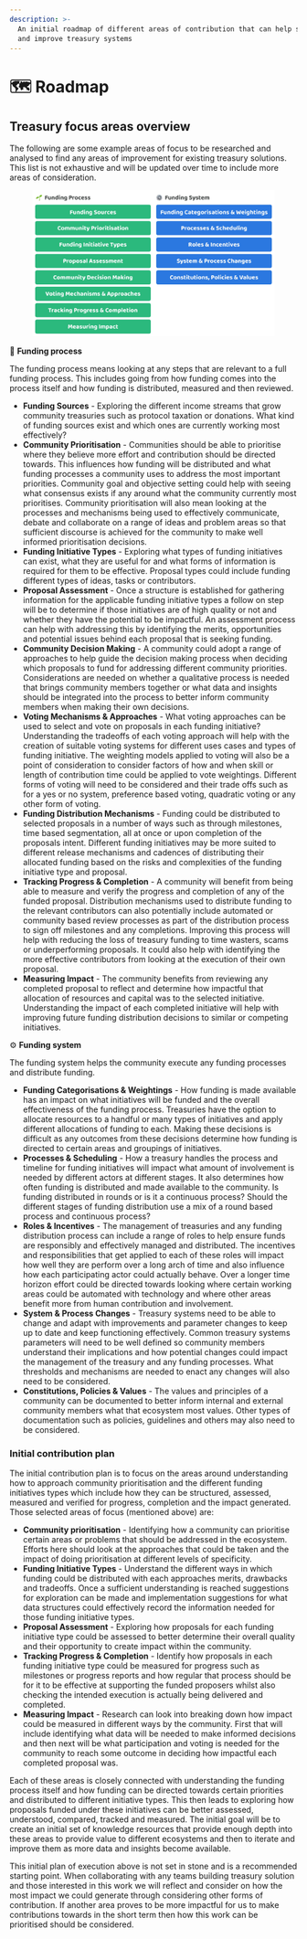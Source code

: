 ```yaml
---
description: >-
  An initial roadmap of different areas of contribution that can help support
  and improve treasury systems
---
```


# 🗺 Roadmap

## T**reasury focus areas overview**

The following are some example areas of focus to be researched and analysed to find any areas of improvement for existing treasury solutions. This list is not exhaustive and will be updated over time to include more areas of consideration.

<figure><img src=".gitbook/assets/treasury-focus-areas.jpg" alt=""><figcaption></figcaption></figure>



🌱 **Funding process**

The funding process means looking at any steps that are relevant to a full funding process. This includes going from how funding comes into the process itself and how funding is distributed, measured and then reviewed.

* **Funding Sources** - Exploring the different income streams that grow community treasuries such as protocol taxation or donations. What kind of funding sources exist and which ones are currently working most effectively?
* **Community Prioritisation** - Communities should be able to prioritise where they believe more effort and contribution should be directed towards. This influences how funding will be distributed and what funding processes a community uses to address the most important priorities. Community goal and objective setting could help with seeing what consensus exists if any around what the community currently most prioritises. Community prioritisation will also mean looking at the processes and mechanisms being used to effectively communicate, debate and collaborate on a range of ideas and problem areas so that sufficient discourse is achieved for the community to make well informed prioritisation decisions.
* **Funding Initiative Types** - Exploring what types of funding initiatives can exist, what they are useful for and what forms of information is required for them to be effective. Proposal types could include funding different types of ideas, tasks or contributors.
* **Proposal Assessment** - Once a structure is established for gathering information for the applicable funding initiative types a follow on step will be to determine if those initiatives are of high quality or not and whether they have the potential to be impactful. An assessment process can help with addressing this by identifying the merits, opportunities and potential issues behind each proposal that is seeking funding.
* **Community Decision Making** - A community could adopt a range of approaches to help guide the decision making process when deciding which proposals to fund for addressing different community priorities. Considerations are needed on whether a qualitative process is needed that brings community members together or what data and insights should be integrated into the process to better inform community members when making their own decisions.
* **Voting Mechanisms & Approaches** - What voting approaches can be used to select and vote on proposals in each funding initiative? Understanding the tradeoffs of each voting approach will help with the creation of suitable voting systems for different uses cases and types of funding initiative. The weighting models applied to voting will also be a point of consideration to consider factors of how and when skill or length of contribution time could be applied to vote weightings. Different forms of voting will need to be considered and their trade offs such as for a yes or no system, preference based voting, quadratic voting or any other form of voting.
* **Funding Distribution Mechanisms** - Funding could be distributed to selected proposals in a number of ways such as through milestones, time based segmentation, all at once or upon completion of the proposals intent. Different funding initiatives may be more suited to different release mechanisms and cadences of distributing their allocated funding based on the risks and complexities of the funding initiative type and proposal.
* **Tracking Progress & Completion** - A community will benefit from being able to measure and verify the progress and completion of any of the funded proposal. Distribution mechanisms used to distribute funding to the relevant contributors can also potentially include automated or community based review processes as part of the distribution process to sign off milestones and any completions. Improving this process will help with reducing the loss of treasury funding to time wasters, scams or underperforming proposals. It could also help with identifying the more effective contributors from looking at the execution of their own proposal.
* **Measuring Impact** - The community benefits from reviewing any completed proposal to reflect and determine how impactful that allocation of resources and capital was to the selected initiative. Understanding the impact of each completed initiative will help with improving future funding distribution decisions to similar or competing initiatives.



⚙️ **Funding system**

The funding system helps the community execute any funding processes and distribute funding.

* **Funding Categorisations & Weightings** - How funding is made available has an impact on what initiatives will be funded and the overall effectiveness of the funding process. Treasuries have the option to allocate resources to a handful or many types of initiatives and apply different allocations of funding to each. Making these decisions is difficult as any outcomes from these decisions determine how funding is directed to certain areas and groupings of initiatives.
* **Processes & Scheduling** - How a treasury handles the process and timeline for funding initiatives will impact what amount of involvement is needed by different actors at different stages. It also determines how often funding is distributed and made available to the community. Is funding distributed in rounds or is it a continuous process? Should the different stages of funding distribution use a mix of a round based process and continuous process?
* **Roles & Incentives** - The management of treasuries and any funding distribution process can include a range of roles to help ensure funds are responsibly and effectively managed and distributed. The incentives and responsibilities that get applied to each of these roles will impact how well they are perform over a long arch of time and also influence how each participating actor could actually behave. Over a longer time horizon effort could be directed towards looking where certain working areas could be automated with technology and where other areas benefit more from human contribution and involvement.
* **System & Process Changes** - Treasury systems need to be able to change and adapt with improvements and parameter changes to keep up to date and keep functioning effectively. Common treasury systems parameters will need to be well defined so community members understand their implications and how potential changes could impact the management of the treasury and any funding processes. What thresholds and mechanisms are needed to enact any changes will also need to be considered.
* **Constitutions, Policies & Values** - The values and principles of a community can be documented to better inform internal and external community members what that ecosystem most values. Other types of documentation such as policies, guidelines and others may also need to be considered.



### Initial contribution plan

The initial contribution plan is to focus on the areas around understanding how to approach community prioritisation and the different funding initiatives types which include how they can be structured, assessed, measured and verified for progress, completion and the impact generated. Those selected areas of focus (mentioned above) are:

* **Community prioritisation** - Identifying how a community can prioritise certain areas or problems that should be addressed in the ecosystem. Efforts here should look at the approaches that could be taken and the impact of doing prioritisation at different levels of specificity.
* **Funding Initiative Types** - Understand the different ways in which funding could be distributed with each approaches merits, drawbacks and tradeoffs. Once a sufficient understanding is reached suggestions for exploration can be made and implementation suggestions for what data structures could effectively record the information needed for those funding initiative types.
* **Proposal Assessment** - Exploring how proposals for each funding initiative type could be assessed to better determine their overall quality and their opportunity to create impact within the community.
* **Tracking Progress & Completion** - Identify how proposals in each funding initiative type could be measured for progress such as milestones or progress reports and how regular that process should be for it to be effective at supporting the funded proposers whilst also checking the intended execution is actually being delivered and completed.
* **Measuring Impact** - Research can look into breaking down how impact could be measured in different ways by the community. First that will include identifying what data will be needed to make informed decisions and then next will be what participation and voting is needed for the community to reach some outcome in deciding how impactful each completed proposal was.



Each of these areas is closely connected with understanding the funding process itself and how funding can be directed towards certain priorities and distributed to different initiative types. This then leads to exploring how proposals funded under these initiatives can be better assessed, understood, compared, tracked and measured. The initial goal will be to create an initial set of knowledge resources that provide enough depth into these areas to provide value to different ecosystems and then to iterate and improve them as more data and insights become available.



This initial plan of execution above is not set in stone and is a recommended starting point. When collaborating with any teams building treasury solution and those interested in this work we will reflect and consider on how the most impact we could generate through considering other forms of contribution. If another area proves to be more impactful for us to make contributions towards in the short term then how this work can be prioritised should be considered.
